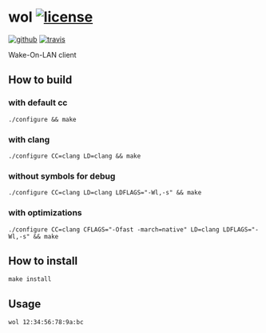 # wol [![license][license-image]][license-url]

[![github][github-test-image]][github-url] [![travis][travis-image]][travis-url]

Wake-On-LAN client

## How to build

### with default cc

```shell
./configure && make
```

### with clang

```shell
./configure CC=clang LD=clang && make
```

### without symbols for debug

```shell
./configure CC=clang LD=clang LDFLAGS="-Wl,-s" && make
```

### with optimizations

```shell
./configure CC=clang CFLAGS="-Ofast -march=native" LD=clang LDFLAGS="-Wl,-s" && make
```

## How to install

```shell
make install
```

## Usage

```shell
wol 12:34:56:78:9a:bc
```

[github-test-image]:https://img.shields.io/github/workflow/status/kei-g/wol/build/main?label=build&logo=github
[github-url]:https://github.com/kei-g/wol
[license-image]:https://img.shields.io/github/license/kei-g/wol
[license-url]:https://opensource.org/licenses/BSD-3-Clause
[travis-image]:https://img.shields.io/travis/com/kei-g/wol/main?label=build&logo=travis
[travis-url]:https://app.travis-ci.com/kei-g/wol
